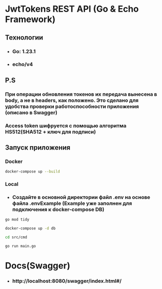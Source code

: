 # JwtTokens REST API (Go & Echo Framework)

## Технологии
- ### **Go**: 1.23.1
- ### echo/v4

## P.S
### При операции обновления токенов их передача вынесена в body, а не в headers, как положено. Это сделано для удобства проверки работоспособности приложения (описано в Swagger)  
### Access token шифруется с помощью алгоритма HS512(SHA512 + ключ для подписи)

## Запуск приложения
### Docker
```bash
docker-compose up --build
```

### Local
- ### Создайте в основной директории файл .env на основе файла .envExample (Example уже заполнен для подключения к docker-compose DB)
```bash
go mod tidy
```
```bash
docker-compose up -d db
```
```bash
cd src/cmd
```
```bash
go run main.go
```

# Docs(Swagger)
- ### http://localhost:8080/swagger/index.html#/



